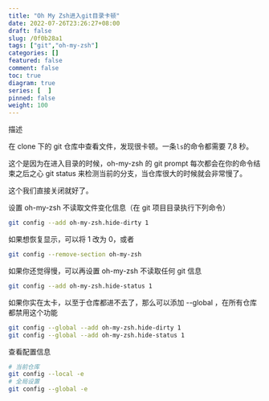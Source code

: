 ```yaml
---
title: "Oh My Zsh进入git目录卡顿"
date: 2022-07-26T23:26:27+08:00
draft: false
slug: /0f0b28a1
tags: ["git","oh-my-zsh"]
categories: []
featured: false 
comment: false 
toc: true 
diagram: true 
series: [  ] 
pinned: false
weight: 100
---
```


描述

在 clone 下的 git 仓库中查看文件，发现很卡顿。一条`ls`的命令都需要 7,8 秒。

<!--more-->

这个是因为在进入目录的时候，oh-my-zsh 的 git prompt 每次都会在你的命令结束之后之心 git status 来检测当前的分支，当仓库很大的时候就会非常慢了。

这个我们直接关闭就好了。

设置 oh-my-zsh 不读取文件变化信息（在 git 项目目录执行下列命令）

```Bash
git config --add oh-my-zsh.hide-dirty 1
```

如果想恢复显示，可以将 1 改为 0，或者

```Bash
git config --remove-section oh-my-zsh
```

如果你还觉得慢，可以再设置 oh-my-zsh 不读取任何 git 信息

```Bash
git config --add oh-my-zsh.hide-status 1
```

如果你实在太卡，以至于仓库都进不去了，那么可以添加 --global ，在所有仓库都禁用这个功能

```Bash
git config --global --add oh-my-zsh.hide-dirty 1
git config --global --add oh-my-zsh.hide-status 1
```

查看配置信息

```Bash
# 当前仓库
git config --local -e
# 全局设置
git config --global -e
```
